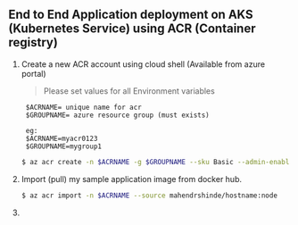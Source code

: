## End to End Application deployment on AKS (Kubernetes Service) using ACR (Container registry)

1. Create a new ACR account using cloud shell (Available from azure portal)

    > Please set values for all Environment variables

        $ACRNAME= unique name for acr 
        $GROUPNAME= azure resource group (must exists) 

        eg:
        $ACRNAME=myacr0123
        $GROUPNAME=mygroup1

    ```bash
    $ az acr create -n $ACRNAME -g $GROUPNAME --sku Basic --admin-enabled
    ```
    
2.  Import (pull) my sample application image from docker hub. 

    ```bash
    $ az acr import -n $ACRNAME --source mahendrshinde/hostname:node
    ```

3.  